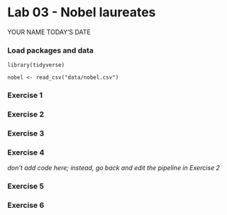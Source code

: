 Lab 03 - Nobel laureates
================
YOUR NAME
TODAY’S DATE

### Load packages and data

    library(tidyverse) 

    nobel <- read_csv("data/nobel.csv")

### Exercise 1

### Exercise 2

### Exercise 3

### Exercise 4

*don’t add code here; instead, go back and edit the pipeline in Exercise
2*

### Exercise 5

### Exercise 6
